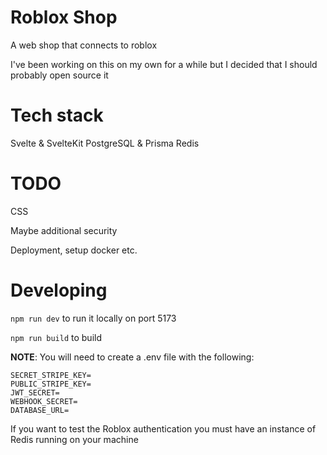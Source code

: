 # Roblox Shop

A web shop that connects to roblox

I've been working on this on my own for a while but I decided that I should probably open source it

# Tech stack

Svelte & SvelteKit
PostgreSQL & Prisma
Redis

# TODO

CSS

Maybe additional security

Deployment, setup docker etc.

# Developing

`npm run dev` to run it locally on port 5173

`npm run build` to build

**NOTE**: You will need to create a .env file with the following:

```
SECRET_STRIPE_KEY=
PUBLIC_STRIPE_KEY=
JWT_SECRET=
WEBHOOK_SECRET=
DATABASE_URL=
```

If you want to test the Roblox authentication you must have an instance of Redis running on your machine
